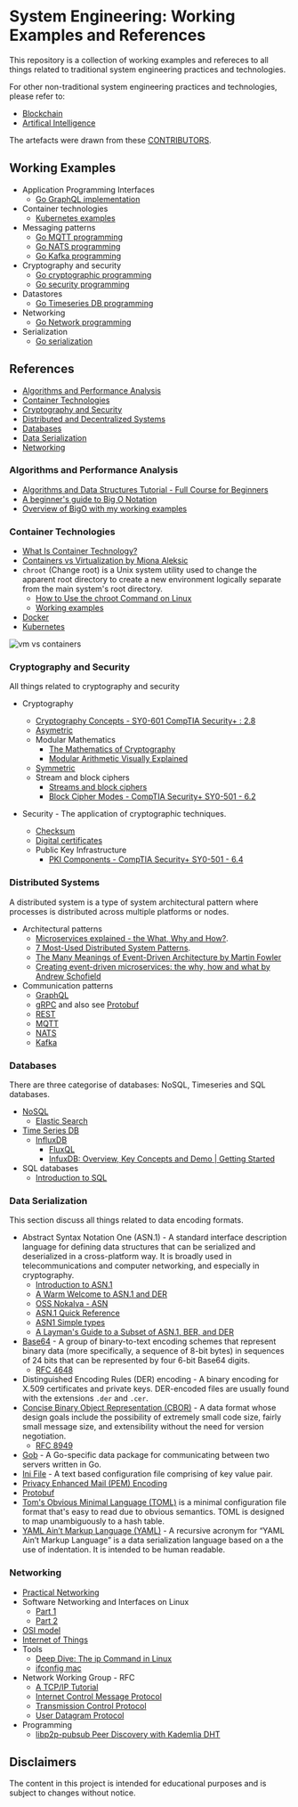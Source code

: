 # System Engineering: Working Examples and References

This repository is a collection of working examples and refereces to all things related to traditional system engineering practices and technologies.

For other non-traditional system engineering practices and technologies, please refer to:

* [Blockchain](https://github.com/paulwizviz/learn-blockchain)
* [Artifical Intelligence](https://github.com/paulwizviz/learn-ai)

The artefacts were drawn from these [CONTRIBUTORS](./CONTRIBUTORS).

## Working Examples
  
* Application Programming Interfaces
    * [Go GraphQL implementation](https://github.com/paulwizviz/graphql-template)
* Container technologies
    * [Kubernetes examples](https://github.com/paulwizviz/k8s-examples.git)
* Messaging patterns
    * [Go MQTT programming](https://github.com/paulwizviz/go-mqtt)
    * [Go NATS programming](https://github.com/paulwizviz/go-nats)
    * [Go Kafka programming](https://github.com/paulwizviz/go-kafka)
* Cryptography and security
    * [Go cryptographic programming](https://github.com/paulwizviz/go-crypto)
    * [Go security programming](https://github.com/paulwizviz/go-security)
* Datastores
    * [Go Timeseries DB programming](https://github.com/paulwizviz/go-timeseriesdb.git)
* Networking
    * [Go Network programming](https://github.com/paulwizviz/go-networking.git)
* Serialization
    * [Go serialization](https://github.com/paulwizviz/go-serialization.git)

## References

* [Algorithms and Performance Analysis](#algorithms-and-performance-analysis)
* [Container Technologies](#container-technologies)
* [Cryptography and Security](#cryptography-and-security)
* [Distributed and Decentralized Systems](#distributed-and-decentralized-systems)
* [Databases](#databases)
* [Data Serialization](#data-serialization)
* [Networking](#networking)

### Algorithms and Performance Analysis

* [Algorithms and Data Structures Tutorial - Full Course for Beginners](https://www.youtube.com/watch?v=8hly31xKli0)
* [A beginner's guide to Big O Notation](https://robbell.io/2009/06/a-beginners-guide-to-big-o-notation)
* [Overview of BigO with my working examples](./docs/bigo.md)

### Container Technologies

* [What Is Container Technology?](https://www.solarwinds.com/resources/it-glossary/container)
* [Containers vs Virtualization by Miona Aleksic](https://ubuntu.com/blog/containerization-vs-virtualization)
* `chroot` (Change root) is a Unix system utility used to change the apparent root directory to create a new environment logically separate from the main system's root directory.  
    * [How to Use the chroot Command on Linux](https://www.howtogeek.com/441534/how-to-use-the-chroot-command-on-linux/)
    * [Working examples](./examples/chroot/jailer.sh)
* [Docker](./docs/docker.md)
* [Kubernetes](./docs/k8s.md)

![vm vs containers](./assets/img//vm-vs-containers.png)

### Cryptography and Security

All things related to cryptography and security

* Cryptography
    * [Cryptography Concepts - SY0-601 CompTIA Security+ : 2.8](https://www.youtube.com/watch?v=A6HNd1EGfIc)
    * [Asymetric](./docs/asymetic.md)
    * Modular Mathematics
        * [The Mathematics of Cryptography](https://www.youtube.com/watch?v=uNzaMrcuTM0)
        * [Modular Arithmetic Visually Explained](https://www.youtube.com/watch?v=lJ3CD9M3nEQ)
    * [Symmetric](./docs/symmetric.md)
    * Stream and block ciphers
        * [Streams and block ciphers](https://www.youtube.com/watch?v=7J2XbZNNF4A)
        * [Block Cipher Modes - CompTIA Security+ SY0-501 - 6.2](https://www.youtube.com/watch?v=6rE-KlhBlq4)

* Security - The application of cryptographic techniques.
    * [Checksum](https://www.techtarget.com/searchsecurity/definition/checksum)      
    * [Digital certificates](./docs/certs.md)
    * Public Key Infrastructure
        * [PKI Components - CompTIA Security+ SY0-501 - 6.4](https://www.youtube.com/watch?v=3yuad7_bszE)

### Distributed Systems

A distributed system is a type of system architectural pattern where processes is distributed across multiple platforms or nodes. 

* Architectural patterns
    * [Microservices explained - the What, Why and How?](https://www.youtube.com/watch?v=rv4LlmLmVWk).
    * [7 Most-Used Distributed System Patterns](https://www.youtube.com/watch?v=nH4qjmP2KEE).
    * [The Many Meanings of Event-Driven Architecture by Martin Fowler](https://www.youtube.com/watch?v=STKCRSUsyP0)
    * [Creating event-driven microservices: the why, how and what by Andrew Schofield](https://www.youtube.com/watch?v=ksRCq0BJef8)
* Communication patterns
    * [GraphQL](https://graphql.org/)    
    * [gRPC](https://grpc.io/docs/what-is-grpc/introduction/) and also see [Protobuf](#data-serialization)     
    * [REST](./docs/rest.md)
    * [MQTT](./docs/mqtt.md)
    * [NATS](./docs/nats.md)
    * [Kafka](./docs/kafka.md)

### Databases

There are three categorise of databases: NoSQL, Timeseries and SQL databases.

* [NoSQL](https://www.mongodb.com/resources/basics/databases/nosql-explained)
    * [Elastic Search](https://github.com/paulwizviz/learn-elastic)
* [Time Series DB](https://www.influxdata.com/time-series-database/)
    * [InfluxDB](https://docs.influxdata.com/)
        * [FluxQL](https://docs.influxdata.com/influxdb/cloud/reference/syntax/flux/flux-vs-influxql/)
        * [InfuxDB: Overview, Key Concepts and Demo | Getting Started](https://www.youtube.com/watch?v=gb6AiqCJqP0)
* SQL databases
    * [Introduction to SQL](https://www.w3schools.com/sql/sql_intro.asp)

### Data Serialization

This section discuss all things related to data encoding formats.

* Abstract Syntax Notation One (ASN.1) - A standard interface description language for defining data structures that can be serialized and deserialized in a cross-platform way. It is broadly used in telecommunications and computer networking, and especially in cryptography.
    * [Introduction to ASN.1](https://www.itu.int/en/ITU-T/asn1/Pages/introduction.aspx)
    * [A Warm Welcome to ASN.1 and DER](https://letsencrypt.org/docs/a-warm-welcome-to-asn1-and-der/)
    * [OSS Nokalva - ASN](https://www.oss.com/resources/resources.html)
    * [ASN.1 Quick Reference](https://www.oss.com/asn1/resources/asn1-made-simple/asn1-quick-reference.html)
    * [ASN1 Simple types](https://www.obj-sys.com/asn1tutorial/node10.html)
    * [A Layman's Guide to a Subset of ASN.1, BER, and DER](http://luca.ntop.org/Teaching/Appunti/asn1.html)
* [Base64](https://en.wikipedia.org/wiki/Base64) - A group of binary-to-text encoding schemes that represent binary data (more specifically, a sequence of 8-bit bytes) in sequences of 24 bits that can be represented by four 6-bit Base64 digits.
    * [RFC 4648](https://datatracker.ietf.org/doc/html/rfc4648)
* Distinguished Encoding Rules (DER) encoding - A binary encoding for X.509 certificates and private keys. DER-encoded files are usually found with the extensions `.der` and `.cer`.
* [Concise Binary Object Representation (CBOR)](https://cbor.io/) - A data format whose design goals include the possibility of extremely small code size, fairly small message size, and extensibility without the need for version negotiation.
    * [RFC 8949](https://datatracker.ietf.org/doc/html/rfc8949)
* [Gob](https://go.dev/blog/gob) - A Go-specific data package for communicating between two servers written in Go.
* [Ini File](https://en.wikipedia.org/wiki/INI_file)  - A text based configuration file comprising of key value pair.
* [Privacy Enhanced Mail (PEM) Encoding](./docs/pem.md)
* [Protobuf](https://protobuf.dev/)   
* [Tom's Obvious Minimal Language (TOML)](https://toml.io/en/) is a minimal configuration file format that's easy to read due to obvious semantics. TOML is designed to map unambiguously to a hash table.
* [YAML Ain’t Markup Language (YAML)](https://yaml.org/spec/1.2.2/) - A recursive acronym for “YAML Ain’t Markup Language” is a data serialization language based on a the use of indentation. It is intended to be human readable.

### Networking

* [Practical Networking](https://www.youtube.com/watch?v=bj-Yfakjllc&list=PLIFyRwBY_4bRLmKfP1KnZA6rZbRHtxmXi)
* Software Networking and Interfaces on Linux
    * [Part 1](https://www.youtube.com/watch?v=EnAZB8GI97c)
    * [Part 2](https://www.youtube.com/watch?v=5WNEpE1vLvc)
* [OSI model](./docs/osi.md)
* [Internet of Things](./docs/iot.md)
* Tools
    * [Deep Dive: The ip Command in Linux](https://www.youtube.com/watch?v=30mQ4fD5kMI)
    * [ifconfig mac](https://www.youtube.com/watch?v=4-5x7iLiVSg)
* Network Working Group - RFC
    * [A TCP/IP Tutorial](https://www.ietf.org/rfc/rfc1180.txt)
    * [Internet Control Message Protocol](https://www.ietf.org/rfc/rfc792.txt)
    * [Transmission Control Protocol](https://www.ietf.org/rfc/rfc793.txt)
    * [User Datagram Protocol](https://www.ietf.org/rfc/rfc768.txt)
* Programming
    * [libp2p-pubsub Peer Discovery with Kademlia DHT](https://medium.com/rahasak/libp2p-pubsub-peer-discovery-with-kademlia-dht-c8b131550ac7)

## Disclaimers

The content in this project is intended for educational purposes and is subject to changes without notice.